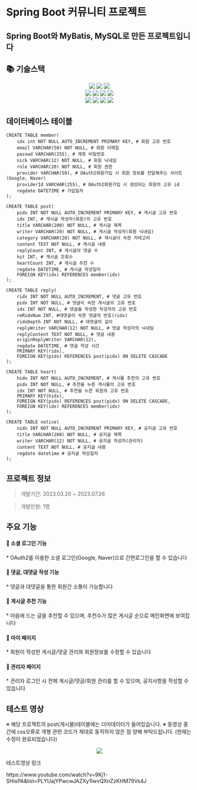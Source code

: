 # Spring Boot 커뮤니티 프로젝트
## Spring Boot와 MyBatis, MySQL로 만든 프로젝트입니다



<div><h2>📚 기술스택</h2></div>
<div align=center> 
  <img src="https://img.shields.io/badge/java-007396?style=for-the-badge&logo=java&logoColor=white">
  <img src="https://img.shields.io/badge/springboot-6DB33F?style=for-the-badge&logo=springboot&logoColor=white">
  <img src="https://img.shields.io/badge/thymeleaf-005F0F?style=for-the-badge&logo=thymeleaf&logoColor=white">
  <br/>
  <img src="https://img.shields.io/badge/css-1572B6?style=for-the-badge&logo=css3&logoColor=white">
  <img src="https://img.shields.io/badge/html5-E34F26?style=for-the-badge&logo=html5&logoColor=white">
  <img src="https://img.shields.io/badge/jquery-0769AD?style=for-the-badge&logo=jquery&logoColor=white">
  <img src="https://img.shields.io/badge/javascript-F7DF1E?style=for-the-badge&logo=javascript&logoColor=black">
  <br/>
  <img src="https://img.shields.io/badge/mysql-4479A1?style=for-the-badge&logo=mysql&logoColor=white">
  <img src="https://img.shields.io/badge/gradle-02303A?style=for-the-badge&logo=gradle&logoColor=white">
  <img src="https://img.shields.io/badge/springsecurity-6DB33F?style=for-the-badge&logo=springsecurity&logoColor=white">
  <img src="https://img.shields.io/badge/lombok-E34F26?style=for-the-badge&logo=lombok&logoColor=white">
</div>


<div><h2>데이터베이스 테이블</h2></div>

```
CREATE TABLE member(
	idx int NOT NULL AUTO_INCREMENT PRIMARY KEY, # 회원 고유 번호
	email VARCHAR(50) NOT NULL, # 회원 이메일
	passwd VARCHAR(255), # 계정 비밀번호
	nick VARCHAR(12) NOT NULL, # 회원 닉네임
	role VARCHAR(20) NOT NULL, # 회원 권한
	provider VARCHAR(50), # OAuth2회원가입 시 회원 정보를 전달해주는 사이트(Google, Naver)
	providerId VARCHAR(255), # OAuth2회원가입 시 생성되는 회원의 고유 id
	regdate DATETIME # 가입일자
);

CREATE TABLE post(
	pidx INT NOT NULL AUTO_INCREMENT PRIMARY KEY, # 게시글 고유 번호
	idx INT, # 게시글 작성자(회원)의 고유 번호
	title VARCHAR(200) NOT NULL, # 게시글 제목
	writer VARCHAR(20) NOT NULL, # 게시글 작성자(회원 닉네임)
	category VARCHAR(20) NOT NULL, # 게시글이 속한 카테고리
	content TEXT NOT NULL, # 게시글 내용
	replyCount INT, # 게시글의 댓글 수
	hit INT, # 게시글 조회수
	heartCount INT, # 게시글 추천 수
	regdate DATETIME, # 게시글 작성일자
	FOREIGN KEY(idx) REFERENCES member(idx)
);

CREATE TABLE reply(
	ridx INT NOT NULL AUTO_INCREMENT, # 댓글 고유 번호
	pidx INT NOT NULL, # 댓글이 속한 게시글의 고유 번호
	idx INT NOT NULL, # 댓글을 작성한 작성자의 고유 번호
	reRidxNum INT, #대댓글이 속한 댓글의 번호(ridx)
	ridxDepth INT NOT NULL, # 대댓글의 깊이 
	replyWriter VARCHAR(12) NOT NULL, # 댓글 작성자의 닉네임 
	replyContent TEXT NOT NULL, # 댓글 내용
	originReplyWriter VARCHAR(12),
	regdate DATETIME, # 댓글 작성 시간
	PRIMARY KEY(ridx),
	FOREIGN KEY(pidx) REFERENCES post(pidx) ON DELETE CASCADE
);

CREATE TABLE heart(
	hidx INT NOT NULL AUTO_INCREMENT, # 게시물 추천의 고유 번호
	pidx INT NOT NULL, # 추천을 누른 게시물의 고유 번호
	idx INT NOT NULL, # 추천을 누른 회원의 고유 번호
	PRIMARY KEY(hidx),
	FOREIGN KEY(pidx) REFERENCES post(pidx) ON DELETE CASCADE,
	FOREIGN KEY(idx) REFERENCES member(idx)
);

CREATE TABLE notice(
	nidx INT NOT NULL AUTO_INCREMENT PRIMARY KEY, # 공지글 고유 번호
	title VARCHAR(200) NOT NULL, # 공지글 제목
	writer VARCHAR(12) NOT NULL, # 공지글 작성자(관리자)
	content TEXT NOT NULL, # 공지글 내용
	regdate datetime # 공지글 작성일자
);

```

<div><h2>프로젝트 정보</h2></div>

> 개발기간: 2023.03.20 ~ 2023.07.26 

> 개발인원: 1명


<div><h2>주요 기능</h2></div>

<h4>🤍 소셜 로그인 기능</h4>
* OAuth2를 이용한 소셜 로그인(Google, Naver)으로 간편로그인을 할 수 있습니다
<h4>🤍 댓글, 대댓글 작성 기능</h4>
* 댓글과 대댓글을 통한 회원간 소통이 가능합니다
<h4>🤍 게시글 추천 기능</h4>
* 마음에 드는 글을 추천할 수 있으며, 추천수가 많은 게시글 순으로 메인화면에 보여집니다
<h4>🤍 마이 페이지</h4>
* 회원이 작성한 게시글/댓글 관리와 회원정보를 수정할 수 있습니다
<h4>🤍 관리자 페이지</h4>
* 관리자 로그인 시 전체 게시글/댓글/회원 관리를 할 수 있으며, 공지사항을 작성할 수 있습니다 

<div><h2>테스트 영상</h2></div>
 ※ 해당 프로젝트의 post(게시물)테이블에는 더미데이터가 들어있습니다.
 ※ 동영상 중간에 css오류로 개행 관련 코드가 제대로 동작하지 않은 점 양해 부탁드립니다.
    (현재는 수정이 완료되었습니다)

<p align="center">
  <img src="https://github.com/PirateOfUniverse/community/assets/127758745/8449ac9d-f782-4b2c-8231-6e0fd103a010">
</p>

<p>테스트영상 링크</p>
https://www.youtube.com/watch?v=9Kj1-SHisPA&list=PLYUajYPwcwJAZXy1IwvQXnZzKHM79Vs4J








 
 
